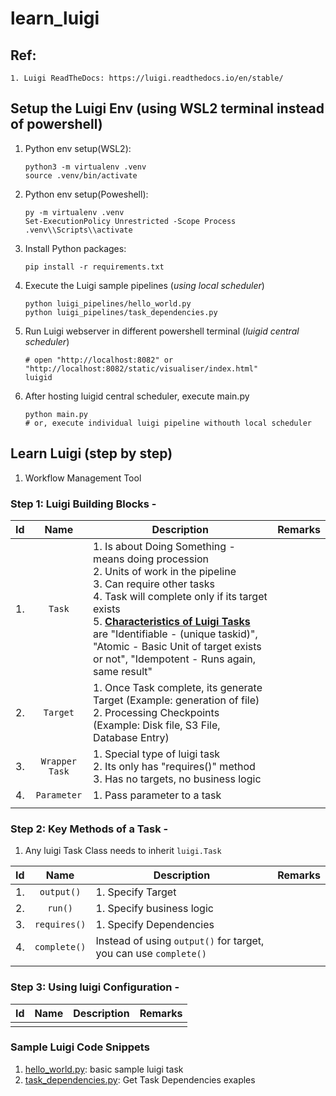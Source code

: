 # learn_luigi

## Ref:
    1. Luigi ReadTheDocs: https://luigi.readthedocs.io/en/stable/

## Setup the Luigi Env (using WSL2 terminal instead of powershell)
1. Python env setup(WSL2):
    ```shell
    python3 -m virtualenv .venv
    source .venv/bin/activate
    ```
2. Python env setup(Poweshell):
    ```shell
    py -m virtualenv .venv
    Set-ExecutionPolicy Unrestricted -Scope Process
    .venv\\Scripts\\activate
    ```
3. Install Python packages:
    ```shell
    pip install -r requirements.txt
    ```
4. Execute the Luigi sample pipelines (*using local scheduler*)
    ```shell
    python luigi_pipelines/hello_world.py
    python luigi_pipelines/task_dependencies.py
    ```
5. Run Luigi webserver in different powershell terminal (*luigid central scheduler*)
    ```shell
    # open "http://localhost:8082" or "http://localhost:8082/static/visualiser/index.html"
    luigid
    ```
6. After hosting luigid central scheduler, execute main.py
    ```shell
    python main.py
    # or, execute individual luigi pipeline withouth local scheduler
    ```

## Learn Luigi (step by step)
1. Workflow Management Tool

### Step 1: Luigi Building Blocks -

| Id | Name | Description | Remarks |
| :--- | :---: | --- | --- |
| 1. | `Task` | 1. Is about Doing Something - means doing procession <br>2. Units of work in the pipeline <br>3. Can require other tasks <br>4. Task will complete only if its target exists <br>5. <u>**Characteristics of Luigi Tasks**</u> are "Identifiable - (unique taskid)", "Atomic - Basic Unit of target exists or not", "Idempotent - Runs again, same result"  | |
| 2. | `Target` | 1. Once Task complete, its generate Target (Example: generation of file) <br>2. Processing Checkpoints (Example: Disk file, S3 File, Database Entry) | |
| 3. | `Wrapper Task` | 1. Special type of luigi task <br>2. Its only has "requires()" method <br>3. Has no targets, no business logic | |
| 4. | `Parameter` | 1. Pass parameter to a task | |
| | | | |

### Step 2: Key Methods of a Task -
1. Any luigi Task Class needs to inherit `luigi.Task`

| Id | Name | Description | Remarks |
| :--- | :---: | --- | --- |
| 1. | `output()` | 1. Specify Target | |
| 2. | `run()` | 1. Specify business logic | |
| 3. | `requires()` | 1. Specify Dependencies | | 
| 4. | `complete()` | Instead of using `output()` for target, you can use `complete()` | |
| | | | |

### Step 3: Using luigi Configuration -

| Id | Name | Description | Remarks |
| :--- | :---: | --- | --- |
| | | | |
### Sample Luigi Code Snippets
1. [hello_world.py](luigi_pipelines\hello_world.py): basic sample luigi task
2. [task_dependencies.py](luigi_pipelines\task_dependencies.py): Get Task Dependencies exaples